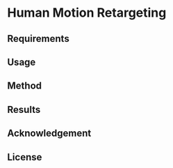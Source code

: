 # Human Motion Retargeting

## Requirements

## Usage

## Method

## Results

## Acknowledgement

## License
